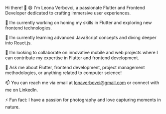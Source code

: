 
Hi there! 👋
😄 I'm Leona Verbovci, a passionate Flutter and Frontend Developer dedicated to crafting immersive user experiences.

🔭 I’m currently working on honing my skills in Flutter and exploring new frontend technologies.

🌱 I’m currently learning advanced JavaScript concepts and diving deeper into React.js.

👯 I’m looking to collaborate on innovative mobile and web projects where I can contribute my expertise in Flutter and frontend development.

💬 Ask me about Flutter, frontend development, project management methodologies, or anything related to computer science!

📫 You can reach me via email at lonaverbovci@gmail.com or connect with me on LinkedIn.

⚡ Fun fact: I have a passion for photography and love capturing moments in nature.
